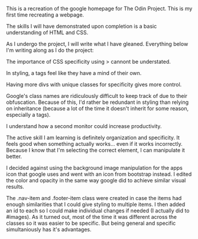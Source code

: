 This is a recreation of the google homepage for The Odin Project. This is my first time recreating a webpage.

The skills I will have demonstrated upon completion is a basic understanding of HTML and CSS.

As I undergo the project, I will write what I have gleaned. 
Everything below I'm writing along as I do the project:

The importance of CSS specificity using > cannont be understated.

In styling, a tags feel like they have a mind of their own.

Having more divs with unique classes for specificity gives more control.

Google's class names are ridiculously difficult to keep track of due to their obfuscation. 
Because of this, I'd rather be redundant in styling than relying on inheritance (because a lot of the time it doesn't inherit for some reason, especially a tags).

I understand how a second monitor could increase productivity.

The active skill I am learning is definitely organization and specificity. It feels good when something actually works... even if it works incorrectly. 
Because I know that I'm selecting the correct element, I can manipulate it better.

I decided against using the background image manipulation for the apps icon that google uses and went with an icon from bootstrap instead. 
I edited the color and opacity in the same way google did to achieve similar visual results. 

The .nav-item and .footer-item class were created in case the items had enough similarities that I could give styling to multiple items. 
I then added an id to each so I could make individual changes if needed (I actually did to #images). 
As it turned out, most of the time it was different across the classes so it was easier to be specific. 
But being general and specific simultaniously has it's advantages. 

